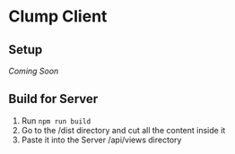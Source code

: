 # Clump Client

## Setup
*Coming Soon*

## Build for Server
1. Run `npm run build`
2. Go to the /dist directory and cut all the content inside it
3. Paste it into the Server /api/views directory
